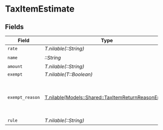 # TaxItemEstimate


## Fields

| Field                                                                                                | Type                                                                                                 | Required                                                                                             | Description                                                                                          |
| ---------------------------------------------------------------------------------------------------- | ---------------------------------------------------------------------------------------------------- | ---------------------------------------------------------------------------------------------------- | ---------------------------------------------------------------------------------------------------- |
| `rate`                                                                                               | *T.nilable(::String)*                                                                                | :heavy_minus_sign:                                                                                   | N/A                                                                                                  |
| `name`                                                                                               | *::String*                                                                                           | :heavy_check_mark:                                                                                   | N/A                                                                                                  |
| `amount`                                                                                             | *T.nilable(::String)*                                                                                | :heavy_minus_sign:                                                                                   | N/A                                                                                                  |
| `exempt`                                                                                             | *T.nilable(T::Boolean)*                                                                              | :heavy_minus_sign:                                                                                   | N/A                                                                                                  |
| `exempt_reason`                                                                                      | [T.nilable(Models::Shared::TaxItemReturnReasonEnum)](../../models/shared/taxitemreturnreasonenum.md) | :heavy_minus_sign:                                                                                   | We use this to understand the response from get_tax_items                                            |
| `rule`                                                                                               | *T.nilable(::String)*                                                                                | :heavy_minus_sign:                                                                                   | N/A                                                                                                  |